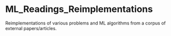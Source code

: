 # ML_Readings_Reimplementations
Reimplementations of various problems and ML algorithms from a corpus of external papers/articles.
